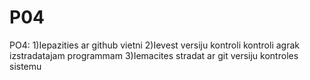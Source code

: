 # P04
PO4: 
1)Iepazities ar github vietni 
2)Ievest versiju kontroli kontroli agrak izstradatajam programmam 
3)Iemacites stradat ar git versiju kontroles sistemu 
